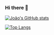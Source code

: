 ### Hi there 👋


[![João's GitHub stats](https://my-repository-psi-ten.vercel.app/api?username=JJCunhaAssis&theme=synthwave)](https://github.com/JJCunhaAssis/github-readme-stats)

[![Top Langs](https://github-readme-stats.vercel.app/api/top-langs/?username=JJCunhaAssis)](https://github.com/JJCunhaAssis/github-readme-stats)
